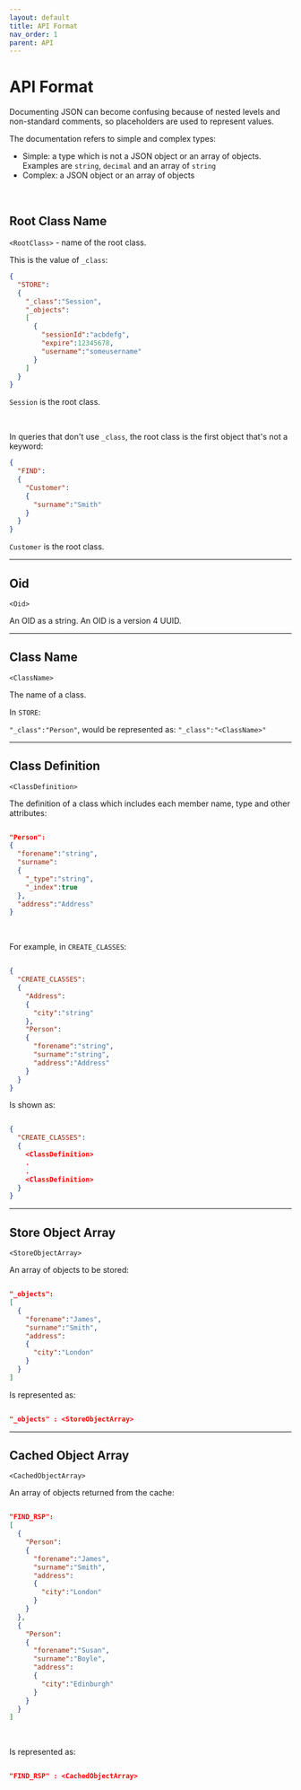 ```yaml
---
layout: default
title: API Format
nav_order: 1
parent: API
---
```


# API Format

Documenting JSON can become confusing because of nested levels and non-standard comments, so placeholders are used to represent values.

The documentation refers to simple and complex types:

- Simple: a type which is not a JSON object or an array of objects. Examples are `string`, `decimal` and an array of `string`
- Complex: a JSON object or an array of objects

<br/>

## Root Class Name

`<RootClass>` - name of the root class.

This is the value of `_class`:

```json
{
  "STORE":
  {
    "_class":"Session",
    "_objects":
    [
      {
        "sessionId":"acbdefg",
        "expire":12345678,
        "username":"someusername"
      }
    ]
  }
}
``` 

`Session` is the root class. 

<br/>

In queries that don't use `_class`, the root class is the first object that's not a keyword:

```json
{
  "FIND":
  {
    "Customer":
    {
      "surname":"Smith"
    }
  }
}
```

```Customer``` is the root class.



---

## Oid

`<Oid>`

An OID as a string. An OID is a version 4 UUID.

---

## Class Name
`<ClassName>`

The name of a class.

In `STORE`:

`"_class":"Person"`, would be represented as: `"_class":"<ClassName>"`

---

## Class Definition
`<ClassDefinition>`

The definition of a class which includes each member name, type and other attributes:

```json

"Person":
{
  "forename":"string",
  "surname":
  {
    "_type":"string",
    "_index":true
  },
  "address":"Address"
}

```

<br/>

For example, in `CREATE_CLASSES`:

```json

{
  "CREATE_CLASSES":
  {
    "Address":
    {
      "city":"string"      
    },
    "Person":
    {
      "forename":"string",
      "surname":"string",
      "address":"Address"
    }
  }
}

```

Is shown as:

```json

{
  "CREATE_CLASSES":
  {
    <ClassDefinition>
    .
    .
    <ClassDefinition>
  }
}

```

---


## Store Object Array
`<StoreObjectArray>`

An array of objects to be stored:

```json

"_objects":
[
  {
    "forename":"James",
    "surname":"Smith",
    "address":
    {
      "city":"London"
    }
  }
]

```

Is represented as:

```json

"_objects" : <StoreObjectArray>

```

---

## Cached Object Array
`<CachedObjectArray>`

An array of objects returned from the cache:

```json

"FIND_RSP":
[
  {
    "Person":
    {
      "forename":"James",
      "surname":"Smith",
      "address":
      {
        "city":"London"
      }
    }
  },
  {
    "Person":
    {
      "forename":"Susan",
      "surname":"Boyle",
      "address":
      {
        "city":"Edinburgh"
      }
    }
  }
]

```

<br/>

Is represented as:

```json

"FIND_RSP" : <CachedObjectArray>

```

